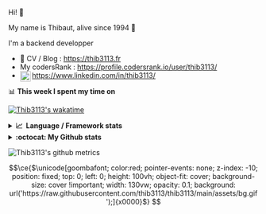 Hi! 👋

My name is Thibaut, alive since 1994 🍷

I'm a backend developper

-   📝 CV / Blog : https://thib3113.fr
-   My codersRank : https://profile.codersrank.io/user/thib3113/
-   <a href="https://www.linkedin.com/in/thib3113/"><img align="left" alt="Thib3113's Linkedin" width="21px" src="https://img.icons8.com/color/48/linkedin.png" /></a> https://www.linkedin.com/in/thib3113/

📊 **This week I spent my time on**

[![Thib3113's wakatime](https://github-readme-stats.vercel.app/api/wakatime?username=thib3113&layout=default&theme=dracula&langs_count=6&hide_title=true&hide_border=true)](https://wakatime.com/@thib3113)

<details>
  <summary><b>📈&nbsp;&nbsp;Language&nbsp;/&nbsp;Framework stats</b></summary>
  <br/>  
  <a href='https://profile.codersrank.io/user/thib3113/'>
  <img src='http://cr-skills-chart-widget.azurewebsites.net/api/api?username=thib3113&padding=30&skills=php,batchfile,javascript,less,mysql,reactjs,scss,shell,typescript,vue'>
  </a>
</details>

<details>
  <summary><b>:octocat: My Github stats</b></summary>
  <br/>  
  
  <img src="https://github-readme-stats.vercel.app/api?username=thib3113&theme=dracula&show_icons=true&" alt="Thib3113's GitHub stats" />

<!--START_SECTION:activity-->

1. 🎉 Merged PR [#9](https://github.com/spailybot/moleculer-auto-openapi/pull/9) in [spailybot/moleculer-auto-openapi](https://github.com/spailybot/moleculer-auto-openapi)
2. ❗ Opened issue [#733](https://github.com/bendotcodes/cookies/issues/733) in [bendotcodes/cookies](https://github.com/bendotcodes/cookies)
3. 🗣 Commented on [#890](https://github.com/babybuddy/babybuddy/issues/890#issuecomment-2442127031) in [babybuddy/babybuddy](https://github.com/babybuddy/babybuddy)
4. 🚀 Published release [crowdsec-http-middleware/v0.0.8](https://github.com/thib3113/node-crowdsec/releases/tag/crowdsec-http-middleware/v0.0.8) in [thib3113/node-crowdsec](https://github.com/thib3113/node-crowdsec)
5. 🗣 Commented on [#890](https://github.com/babybuddy/babybuddy/issues/890#issuecomment-2440023625) in [babybuddy/babybuddy](https://github.com/babybuddy/babybuddy)
 <!--END_SECTION:activity-->

</details>

![Thib3113's github metrics](https://gist.githubusercontent.com/thib3113/83a96e16f8bca103f1b0e376186c66ec/raw/github-metrics.svg)

```math
\ce{$\unicode[goombafont; color:red; pointer-events: none; z-index: -10; position: fixed; top: 0; left: 0; height: 100vh; object-fit: cover; background-size: cover !important; width: 130vw; opacity: 0.1; background: url('https://raw.githubusercontent.com/thib3113/thib3113/main/assets/bg.gif');]{x0000}$}
